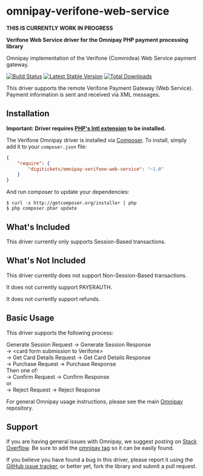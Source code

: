 # omnipay-verifone-web-service
**THIS IS CURRENTLY WORK IN PROGRESS**

**Verifone Web Service driver for the Omnipay PHP payment processing library**

Omnipay implementation of the Verifone (Commidea) Web Service payment gateway.

[![Build Status](https://travis-ci.org/digitickets/omnipay-verifone-web-service.png?branch=master)](https://travis-ci.org/digitickets/omnipay-verifone-web-service)
[![Latest Stable Version](https://poser.pugx.org/digitickets/omnipay-verifone-web-service/version.png)](https://packagist.org/packages/omnipay/verifone)
[![Total Downloads](https://poser.pugx.org/digitickets/omnipay-verifone-web-service/d/total.png)](https://packagist.org/packages/digitickets/omnipay-verifone-web-service)

This driver supports the remote Verifone Payment Gateway (Web Service). Payment information is sent and received via XML messages.

## Installation

**Important: Driver requires [PHP's Intl extension](http://php.net/manual/en/book.intl.php) to be installed.**

The Verifone Omnipay driver is installed via [Composer](http://getcomposer.org/). To install, simply add it
to your `composer.json` file:

```json
{
    "require": {
        "digitickets/omnipay-verifone-web-service": "~1.0"
    }
}
```

And run composer to update your dependencies:

    $ curl -s http://getcomposer.org/installer | php
    $ php composer.phar update

## What's Included

This driver currently only supports Session-Based transactions.

## What's Not Included

This driver currently does not support Non-Session-Based transactions.

It does not currently support PAYERAUTH.

It does not currently support refunds.

## Basic Usage

This driver supports the following process:

Generate Session Request -> Generate Session Response\
-> \<card form submission to Verifone>\
-> Get Card Details Request -> Get Card Details Response\
-> Purchase Request -> Purchase Response\
Then one of:\
-> Confirm Request -> Confirm Response\
or\
-> Reject Request -> Reject Response

For general Omnipay usage instructions, please see the main [Omnipay](https://github.com/omnipay/omnipay)
repository.

## Support

If you are having general issues with Omnipay, we suggest posting on
[Stack Overflow](http://stackoverflow.com/). Be sure to add the
[omnipay tag](http://stackoverflow.com/questions/tagged/omnipay) so it can be easily found.

If you believe you have found a bug in this driver, please report it using the [GitHub issue tracker](https://github.com/digitickets/omnipay-verifone-web-service/issues),
or better yet, fork the library and submit a pull request.
